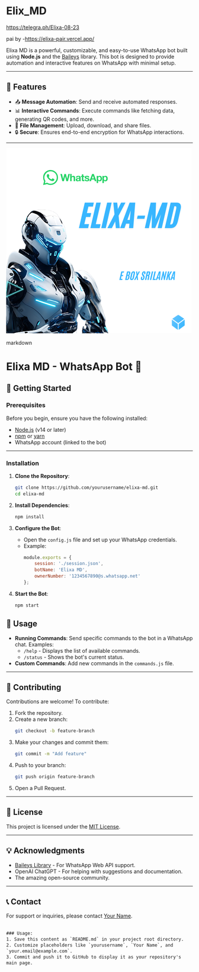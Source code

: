 # Elix_MD
https://telegra.ph/Elixa-08-23



pai by -https://elixa-pair.vercel.app/

Elixa MD is a powerful, customizable, and easy-to-use WhatsApp bot built using **Node.js** and the [Baileys](https://github.com/adiwajshing/Baileys) library. This bot is designed to provide automation and interactive features on WhatsApp with minimal setup.

---

## 🌟 Features

- 📤 **Message Automation**: Send and receive automated responses.
- 📊 **Interactive Commands**: Execute commands like fetching data, generating QR codes, and more.
- 📂 **File Management**: Upload, download, and share files.
- 🔒 **Secure**: Ensures end-to-end encryption for WhatsApp interactions.

---


![Elixa MD Logo](https://raw.githubusercontent.com/Eboxsl/ELAUTO/refs/heads/main/Copy%20of%20Elixa-MD%20(Logo)%20(2).png)


markdown
# Elixa MD - WhatsApp Bot 🤖


## 🚀 Getting Started

### Prerequisites

Before you begin, ensure you have the following installed:

- [Node.js](https://nodejs.org/) (v14 or later)
- [npm](https://www.npmjs.com/) or [yarn](https://yarnpkg.com/)
- WhatsApp account (linked to the bot)
---
### Installation

1. **Clone the Repository**:
   ```bash
   git clone https://github.com/yourusername/elixa-md.git
   cd elixa-md
   ```

2. **Install Dependencies**:
   ```bash
   npm install
   ```

3. **Configure the Bot**:
   - Open the `config.js` file and set up your WhatsApp credentials.
   - Example:
     ```javascript
     module.exports = {
         session: './session.json',
         botName: 'Elixa MD',
         ownerNumber: '1234567890@s.whatsapp.net'
     };
     ```

4. **Start the Bot**:
   ```bash
   npm start
   ```


## 🔧 Usage

- **Running Commands**: Send specific commands to the bot in a WhatsApp chat. Examples:
  - `/help` - Displays the list of available commands.
  - `/status` - Shows the bot's current status.
- **Custom Commands**: Add new commands in the `commands.js` file.

---

## 🤝 Contributing

Contributions are welcome! To contribute:

1. Fork the repository.
2. Create a new branch:
   ```bash
   git checkout -b feature-branch
   ```
3. Make your changes and commit them:
   ```bash
   git commit -m "Add feature"
   ```
4. Push to your branch:
   ```bash
   git push origin feature-branch
   ```
5. Open a Pull Request.

---

## 📜 License

This project is licensed under the [MIT License](LICENSE).

---

## 💡 Acknowledgments

- [Baileys Library](https://github.com/adiwajshing/Baileys) - For WhatsApp Web API support.
- OpenAI ChatGPT - For helping with suggestions and documentation.
- The amazing open-source community.

---

## 📞 Contact

For support or inquiries, please contact [Your Name](mailto:your.email@example.com).
```

### Usage:
1. Save this content as `README.md` in your project root directory.
2. Customize placeholders like `yourusername`, `Your Name`, and `your.email@example.com`.
3. Commit and push it to GitHub to display it as your repository's main page.
